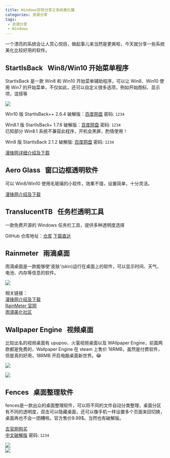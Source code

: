 ```yaml
---
title: Windows好软分享之系统美化篇
categories: 资源分享
tags:
 - 资源分享
 - Windows
---
```


一个漂亮的系统会让人赏心悦目，做起事儿来当然是更爽啦，今天就分享一些系统美化比较好用的软件。

<!-- more -->

## StartIsBack &nbsp; Win8/Win10 开始菜单程序

StartIsBack 是一款 Win8 和 Win10 开始菜单辅助程序，可以让 Win8、Win10 使用 Win7 的开始菜单，不仅如此，还可以自定义很多选项，例如开始图标、显示项，混搭等

![](https://blog-1253491707.piccd.myqcloud.com/images/startisback-min.jpg/style)

Win10 版 StartIsBack++ 2.6.4 破解版：[百度网盘](https://pan.baidu.com/s/1GVpuQs-OktcRTe5Aj8LYsQ) 密码: `1234`

Win8.1 版 StartIsBack+ 1.7.6 破解版：[百度网盘](https://pan.baidu.com/s/19DpgXWrjuf1UjRytt0VRGA) 密码: `1234`  
已知部分 Win8.1 系统不兼容此程序，开机会黑屏，酌情使用！

Win8 版 StartIsBack 2.1.2 破解版: [百度网盘](https://pan.baidu.com/s/1M4o_9OnfX4iMBFEoHltVKQ) 密码: `1234`

[漫锋网详细介绍及下载](http://zhutix.com/tools/startisback-plus-pojie/)

## Aero Glass &nbsp; 窗口边框透明软件

可以 Win8/Win10 使用毛玻璃的小软件，效果不错，设置简单，十分灵活。

[漫锋网介绍及下载](http://zhutix.com/tools/aero-glass-10/)

## TranslucentTB &nbsp; 任务栏透明工具

一款免费开源的 Windows 任务栏工具，提供多种透明度选择

GitHub 仓库地址：[仓库](https://github.com/TranslucentTB/TranslucentTB)
[下载直达](https://github.com/TranslucentTB/TranslucentTB/releases)

## Rainmeter &nbsp; 雨滴桌面

雨滴桌面是一款能够使'皮肤'(skin)运行在桌面上的软件，可以显示时间、天气、电池、内存等信息的软件。

![](https://blog-1253491707.piccd.myqcloud.com/images/RainMeter%20.png/style)

相关链接：  
[漫锋网介绍及下载](http://zhutix.com/tools/rainmeter-dw/)  
[RainMeter 官网](https://www.rainmeter.net/)  
[雨滴美化社区](https://bbs.rainmeter.cn/)

## Wallpaper Engine &nbsp; 视频桌面

比较出名的视频桌面有 upupoo、火萤视频桌面以及 WAllpaper Engine，前面两款都是免费的，Wallpaper Engine 在 steam 上售价 18RMB，虽然是付费软件，但是真的好用，18RMB 开启电脑桌面新世界。😂

![](https://blog-1253491707.piccd.myqcloud.com/images/WallpaperEngine-1.png/style)

![](https://blog-1253491707.piccd.myqcloud.com/images/WallpaperEngine-2.png/style)

## Fences &nbsp; 桌面整理软件

fences是一款出众的桌面整理软件，可以将不同的文件自动分类整理，桌面分区有不同的透明度，双击可以隐藏桌面，还可以像手机一样设置多个页面来回切换，桌面再也不会一团糟啦。官方售价9.99$。当然也有破解版。

[去官网购买](https://www.stardock.com/products/fences/?)  
[中文破解版](https://pan.baidu.com/s/1fsuZCh-ogeUlkK91143pXQ ) 密码: `1234`

![](https://blog-1253491707.piccd.myqcloud.com/images/Fences.png/style)  
![](https://blog-1253491707.piccd.myqcloud.com/images/fences-min.gif/bug)